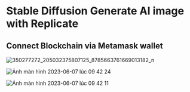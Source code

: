 # Stable Diffusion Generate AI image with Replicate
## Connect Blockchain via Metamask wallet
![350277272_205032375807125_8785663761669013182_n](https://github.com/lnqminh3003/CS422-AI-DiffusionWeb/assets/101281380/ac2f142e-4cec-42c8-9bdb-54f167695da3)

![Ảnh màn hình 2023-06-07 lúc 09 42 24](https://github.com/lnqminh3003/CS422-AI-DiffusionWeb/assets/101281380/d1680442-527a-4def-b2d5-e7f9fe7a6884)

![Ảnh màn hình 2023-06-07 lúc 09 42 11](https://github.com/lnqminh3003/CS422-AI-DiffusionWeb/assets/101281380/f0564345-0750-454d-8567-26f4955af2e0)
